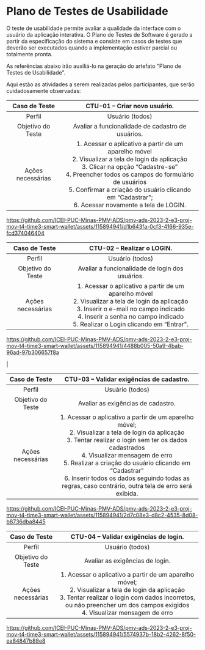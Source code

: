 # Plano de Testes de Usabilidade

O teste de usabilidade permite avaliar a qualidade da interface com o usuário da aplicação interativa. O Plano de Testes de Software é gerado a partir da especificação do sistema e consiste em casos de testes que deverão ser executados quando a implementação estiver parcial ou totalmente pronta.

As referências abaixo irão auxiliá-lo na geração do artefato "Plano de Testes de Usabilidade".

Aqui estão as atividades a serem realizadas pelos participantes, que serão cuidadosamente observadas:

| **Caso de Teste** 	| **CTU-01 – Criar novo usuário.**  	|
|:---:	|:---:	|
|	Perfil	| Usuário (todos) |
| Objetivo do Teste 	| Avaliar a funcionalidade de cadastro de usuários. |
| Ações necessárias 	|  1. Acessar o aplicativo a partir de um aparelho móvel <br>2. Visualizar a tela de login da aplicação <br>3. Clicar na opção “Cadastre-se”  <br>4. Preencher todos os campos do formulário de usuários<br>5. Confirmar a criação do usuário clicando em “Cadastrar";<br>6. Acessar novamente a tela de LOGIN.<br>


https://github.com/ICEI-PUC-Minas-PMV-ADS/pmv-ads-2023-2-e3-proj-mov-t4-time3-smart-wallet/assets/115894941/d1b643fa-0cf3-4166-935e-fcd374046404





| **Caso de Teste** 	| **CTU-02 – Realizar o LOGIN.**    	|
|:---:	|:---:	|
|	Perfil	| Usuário (todos) |
| Objetivo do Teste 	| Avaliar a funcionalidade de login dos usuários. |
| Ações necessárias 	|  1.  Acessar o aplicativo a partir de um aparelho móvel<br>	2. Visualizar a tela de login da aplicação<br>3. Inserir o e-mail no campo indicado<br>4. Inserir a senha no campo indicado<br>5. Realizar o Login clicando em “Entrar".<br>

https://github.com/ICEI-PUC-Minas-PMV-ADS/pmv-ads-2023-2-e3-proj-mov-t4-time3-smart-wallet/assets/115894941/4488b005-50a9-4bab-96ad-97b306657f8a

|

| **Caso de Teste** 	| **CTU-03 – Validar exigências de cadastro.**  	|
|:---:	|:---:	|
|	Perfil	| Usuário (todos) |
| Objetivo do Teste 	| Avaliar as exigências de cadastro. |
| Ações necessárias 	|  1. Acessar o aplicativo a partir de um aparelho móvel; <br>2. Visualizar a tela de login da aplicação <br>3. Tentar realizar o login sem ter os dados cadastrados<br>4. Visualizar mensagem de erro<br>5. Realizar a criação do usuário clicando em “Cadastrar"<br>6. Inserir todos os dados seguindo todas as regras, caso contrário, outra tela de erro será exibida.<br>



https://github.com/ICEI-PUC-Minas-PMV-ADS/pmv-ads-2023-2-e3-proj-mov-t4-time3-smart-wallet/assets/115894941/2d7c08e3-d8c2-4535-8d08-b8736dba8445


| **Caso de Teste** 	| **CTU-04 – Validar exigências de login.**  	|
|:---:	|:---:	|
|	Perfil	| Usuário (todos) |
| Objetivo do Teste 	| Avaliar as exigências de login. |
| Ações necessárias 	|  1. Acessar o aplicativo a partir de um aparelho móvel; <br>2. Visualizar a tela de login da aplicação <br>3. Tentar realizar o login com dados incorretos, ou não preencher um dos campos exigidos<br>4. Visualizar mensagem de erro<br>



https://github.com/ICEI-PUC-Minas-PMV-ADS/pmv-ads-2023-2-e3-proj-mov-t4-time3-smart-wallet/assets/115894941/5574937b-18b2-4262-8f50-ea84847b88e8

